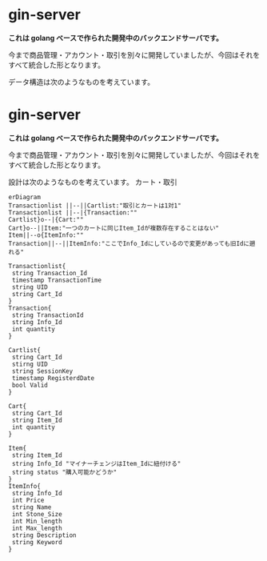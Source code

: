 # gin-server

**これは golang ベースで作られた開発中のバックエンドサーバです。**

今まで商品管理・アカウント・取引を別々に開発していましたが、今回はそれをすべて統合した形となります。

データ構造は次のようなものを考えています。

# gin-server

**これは golang ベースで作られた開発中のバックエンドサーバです。**

今まで商品管理・アカウント・取引を別々に開発していましたが、今回はそれをすべて統合した形となります。

設計は次のようなものを考えています。
カート・取引

```mermaid
erDiagram
Transactionlist ||--||Cartlist:"取引とカートは1対1"
Transactionlist ||--|{Transaction:""
Cartlist}o--|{Cart:""
Cart}o--||Item:"一つのカートに同じItem_Idが複数存在することはない"
Item||--o{ItemInfo:""
Transaction||--||ItemInfo:"ここでInfo_Idにしているので変更があっても旧Idに遡れる"

Transactionlist{
 string Transaction_Id
 timestamp TransactionTime
 string UID
 string Cart_Id
}
Transaction{
 string TransactionId
 string Info_Id
 int quantity
}

Cartlist{
 string Cart_Id
 stirng UID
 string SessionKey
 timestamp RegisterdDate
 bool Valid
}

Cart{
 string Cart_Id
 string Item_Id
 int quantity
}

Item{
 string Item_Id
 string Info_Id "マイナーチェンジはItem_Idに紐付ける"
 string status "購入可能かどうか"
}
ItemInfo{
 string Info_Id
 int Price
 string Name
 int Stone_Size
 int Min_length
 int Max_length
 string Description
 string Keyword
}
```
